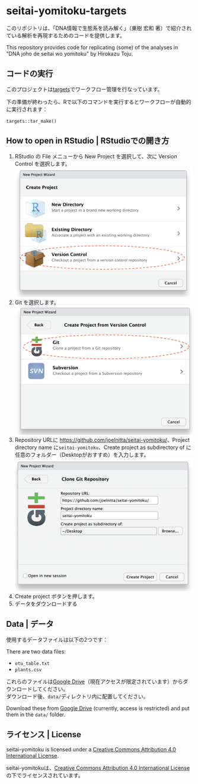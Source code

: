 
# seitai-yomitoku-targets

このリポジトリは、「DNA情報で生態系を読み解く」（東樹 宏和 著）で紹介されている解析を再現するためのコードを提供します。

This repository provides code for replicating (some) of the analyses in "DNA joho de seitai wo yomitoku" by Hirokazu Toju.

## コードの実行

このプロジェクトは[targets](https://github.com/ropensci/targets)でワークフロー管理を行なっています。

下の準備が終わったら、Rで以下のコマンドを実行するとワークフローが自動的に実行されます：

```
targets::tar_make()
```

## How to open in RStudio | RStudioでの開き方

1. RStudio の File メニューから New Project を選択して、次に Version Control を選択します。  
![](docs/r-project-wizard-1.png)
2. Git を選択します。  
![](docs/r-project-wizard-2.png)
3. Repository URLに <https://github.com/joelnitta/seitai-yomitoku/>、Project directory name に`seitai-yomitoku`、Create project as subdirectory of に任意のフォルダー（Desktopがおすすめ）を入力します。  
![](docs/r-project-wizard-3.png)
4. Create project ボタンを押します。
5. データをダウンロードする

## Data | データ

使用するデータファイルは以下の2つです：

There are two data files:

- `otu_table.txt`  
- `plants.csv`

これらのファイルは[Google Drive](https://drive.google.com/drive/folders/1obxIYrq2isURX79c0Skm5TGeO5KhbPrq?usp=drive_link)（現在アクセスが限定されています）からダウンロードしてください。  
ダウンロード後、`data/`ディレクトリ内に配置してください。

Download these from [Google Drive](https://drive.google.com/drive/folders/1obxIYrq2isURX79c0Skm5TGeO5KhbPrq?usp=drive_link) (currently, access is restricted) and put them in the `data/` folder.


## ライセンス | License

seitai-yomitoku is licensed under a [Creative Commons Attribution 4.0 International License](https://creativecommons.org/licenses/by/4.0/).

seitai-yomitokuは、[Creative Commons Attribution 4.0 International License](https://creativecommons.org/licenses/by/4.0/)の下でライセンスされています。